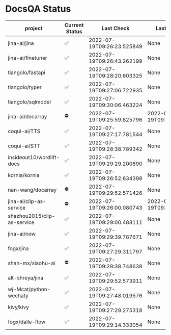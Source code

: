 # DocsQA Status

|          project          |Current Status|        Last Check        |      Last Downtime       |
|---------------------------|--------------|--------------------------|--------------------------|
|jina-ai/jina               |✅            |2022-07-19T09:26:23.525849|None                      |
|jina-ai/finetuner          |✅            |2022-07-19T09:26:43.262199|None                      |
|tiangolo/fastapi           |✅            |2022-07-19T09:28:20.603325|None                      |
|tiangolo/typer             |✅            |2022-07-19T09:27:06.722935|None                      |
|tiangolo/sqlmodel          |✅            |2022-07-19T09:30:06.463224|None                      |
|jina-ai/docarray           |⛔️           |2022-07-19T09:25:59.825796|2022-07-19T09:25:59.825780|
|coqui-ai/TTS               |✅            |2022-07-19T09:27:17.781544|None                      |
|coqui-ai/STT               |✅            |2022-07-19T09:28:38.789342|None                      |
|insideout10/wordlift-docs  |✅            |2022-07-19T09:29:29.200890|None                      |
|kornia/kornia              |✅            |2022-07-19T09:26:52.634398|None                      |
|nan-wang/docarray          |⛔️           |2022-07-19T09:29:52.571426|None                      |
|jina-ai/clip-as-service    |⛔️           |2022-07-19T09:26:00.080743|2022-07-19T09:26:00.080725|
|shazhou2015/clip-as-service|✅            |2022-07-19T09:29:00.488111|None                      |
|jina-ai/now                |✅            |2022-07-19T09:29:39.787671|None                      |
|fogx/jina                  |✅            |2022-07-19T09:27:29.311797|None                      |
|shan-mx/xiaohu-ai          |⛔️           |2022-07-19T09:28:38.748638|None                      |
|alt-shreya/jina            |✅            |2022-07-19T09:29:52.573911|None                      |
|wj-Mcat/python-wechaty     |✅            |2022-07-19T09:27:48.019576|None                      |
|kivy/kivy                  |✅            |2022-07-19T09:27:29.275318|None                      |
|fogx/dalle-flow            |✅            |2022-07-19T09:29:14.333054|None                      |
